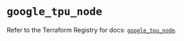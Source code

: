 # `google_tpu_node`

Refer to the Terraform Registry for docs: [`google_tpu_node`](https://registry.terraform.io/providers/hashicorp/google-beta/5.39.0/docs/resources/google_tpu_node).
